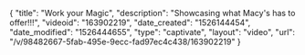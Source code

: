 {
    "title": "Work your Magic",
    "description": "Showcasing what Macy's has to offer!!!",
    "videoid": "163902219",
    "date_created": "1526144454",
    "date_modified": "1526444655",
    "type": "captivate",
    "layout": "video",
    "url": "\/v\/98482667-5fab-495e-9ecc-fad97ec4c438\/163902219"
}